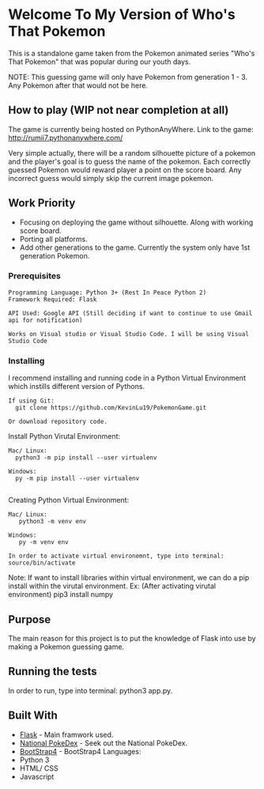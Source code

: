 # Welcome To My Version of Who's That Pokemon
This is a standalone game taken from the Pokemon animated series "Who's That Pokemon" that was popular during our youth days.

NOTE: This guessing game will only have Pokemon from generation 1 - 3. Any Pokemon after that would not be here.

## How to play (WIP not near completion at all)
The game is currently being hosted on PythonAnyWhere. Link to the game: http://rumii7.pythonanywhere.com/

Very simple actually, there will be a random silhouette picture of a pokemon and the player's goal is to guess the name of the pokemon. Each correctly guessed Pokemon would reward player a point on the score board. Any incorrect guess would simply skip the current image pokemon.

## Work Priority 
* Focusing on deploying the game without silhouette. Along with working score board.
* Porting all platforms. 
* Add other generations to the game. Currently the system only have 1st generation Pokemon.


### Prerequisites
```
Programming Language: Python 3+ (Rest In Peace Python 2)
Framework Required: Flask 

API Used: Google API (Still deciding if want to continue to use Gmail api for notification)     
         
Works on Visual studio or Visual Studio Code. I will be using Visual Studio Code
```

### Installing

I recommend installing and running code in a Python Virtual Environment which instills different version of Pythons. 

```
If using Git: 
  git clone https://github.com/KevinLu19/PokemonGame.git
  
Or download repository code.

```

Install Python Virutal Environment: 

```
Mac/ Linux: 
  python3 -m pip install --user virtualenv
  
Windows: 
  py -m pip install --user virtualenv
  
```

Creating Python Virtual Environment:
```
Mac/ Linux:
   python3 -m venv env

Windows: 
   py -m venv env

In order to activate virtual environemnt, type into terminal: 
source/bin/activate
```
   Note: If want to install libraries within virtual environment, we can do a pip install within the virutal environment. 
   Ex: (After activating virutal environment) pip3 install numpy

## Purpose
The main reason for this project is to put the knowledge of Flask into use by making a Pokemon guessing game. 

## Running the tests

In order to run, type into terminal: python3 app.py.

## Built With

* [Flask](http://flask.palletsprojects.com/en/1.1.x/) - Main framwork used.
* [National PokeDex](https://bulbapedia.bulbagarden.net/wiki/List_of_Pok%C3%A9mon_by_National_Pok%C3%A9dex_number) - Seek out the National PokeDex.
* [BootStrap4](https://getbootstrap.com/docs/5.0/getting-started/introduction/) - BootStrap4
Languages: 
* Python 3
* HTML/ CSS
* Javascript
